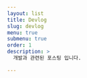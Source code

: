 ```yaml
---
layout: list
title: Devlog
slug: devlog
menu: true
submenu: true
order: 1
description: >
  개발과 관련된 포스팅 입니다.

---
```

